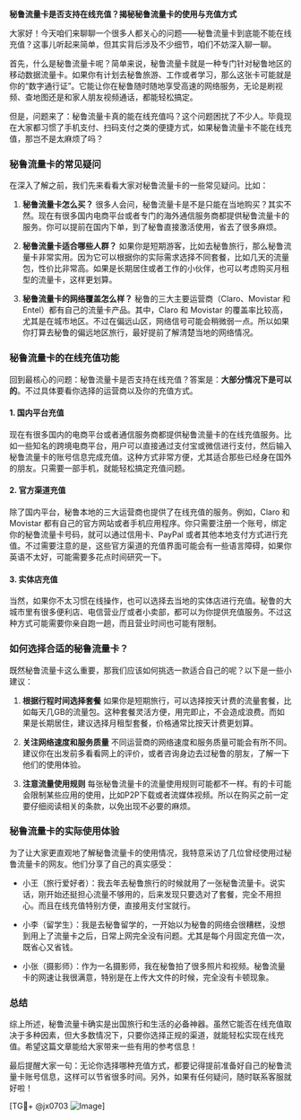 **秘鲁流量卡是否支持在线充值？揭秘秘鲁流量卡的使用与充值方式**

大家好！今天咱们来聊聊一个很多人都关心的问题——秘鲁流量卡到底能不能在线充值？这事儿听起来简单，但其实背后涉及不少细节，咱们不妨深入聊一聊。

首先，什么是秘鲁流量卡呢？简单来说，秘鲁流量卡就是一种专门针对秘鲁地区的移动数据流量卡。如果你有计划去秘鲁旅游、工作或者学习，那么这张卡可能就是你的“数字通行证”。它能让你在秘鲁随时随地享受高速的网络服务，无论是刷视频、查地图还是和家人朋友视频通话，都能轻松搞定。

但是，问题来了：秘鲁流量卡真的能在线充值吗？这个问题困扰了不少人。毕竟现在大家都习惯了手机支付、扫码支付之类的便捷方式，如果秘鲁流量卡不能在线充值，那岂不是太麻烦了吗？

### 秘鲁流量卡的常见疑问

在深入了解之前，我们先来看看大家对秘鲁流量卡的一些常见疑问。比如：

1. **秘鲁流量卡怎么买？**
   很多人会问，秘鲁流量卡是不是只能在当地购买？其实不然。现在有很多国内电商平台或者专门的海外通信服务商都提供秘鲁流量卡的服务。你可以提前在国内下单，到了秘鲁直接激活使用，省去了很多麻烦。

2. **秘鲁流量卡适合哪些人群？**
   如果你是短期游客，比如去秘鲁旅行，那么秘鲁流量卡非常实用。因为它可以根据你的实际需求选择不同套餐，比如几天的流量包，性价比非常高。如果是长期居住或者工作的小伙伴，也可以考虑购买月租型的流量卡，这样更划算。

3. **秘鲁流量卡的网络覆盖怎么样？**
   秘鲁的三大主要运营商（Claro、Movistar 和 Entel）都有自己的流量卡产品。其中，Claro 和 Movistar 的覆盖率比较高，尤其是在城市地区。不过在偏远山区，网络信号可能会稍微弱一点。所以如果你打算去秘鲁的偏远地区旅行，最好提前了解清楚当地的网络情况。

### 秘鲁流量卡的在线充值功能

回到最核心的问题：秘鲁流量卡是否支持在线充值？答案是：**大部分情况下是可以的**。不过具体要看你选择的运营商以及你的充值方式。

#### 1. 国内平台充值
现在有很多国内的电商平台或者通信服务商都提供秘鲁流量卡的在线充值服务。比如一些知名的跨境电商平台，用户可以直接通过支付宝或微信进行支付，然后输入秘鲁流量卡的账号信息完成充值。这种方式非常方便，尤其适合那些已经身在国外的朋友。只需要一部手机，就能轻松搞定充值问题。

#### 2. 官方渠道充值
除了国内平台，秘鲁本地的三大运营商也提供了在线充值的服务。例如，Claro 和 Movistar 都有自己的官方网站或者手机应用程序。你只需要注册一个账号，绑定你的秘鲁流量卡号码，就可以通过信用卡、PayPal 或者其他本地支付方式进行充值。不过需要注意的是，这些官方渠道的充值界面可能会有一些语言障碍，如果你英语不太好，可能需要多花点时间研究一下。

#### 3. 实体店充值
当然，如果你不太习惯在线操作，也可以选择去当地的实体店进行充值。秘鲁的大城市里有很多便利店、电信营业厅或者小卖部，都可以为你提供充值服务。不过这种方式可能需要你亲自跑一趟，而且营业时间也可能有限制。

### 如何选择合适的秘鲁流量卡？

既然秘鲁流量卡这么重要，那我们应该如何挑选一款适合自己的呢？以下是一些小建议：

1. **根据行程时间选择套餐**
   如果你是短期旅行，可以选择按天计费的流量套餐，比如每天几GB的流量包。这种套餐灵活方便，用完即止，不会造成浪费。而如果是长期居住，建议选择月租型套餐，价格通常比按天计费更划算。

2. **关注网络速度和服务质量**
   不同运营商的网络速度和服务质量可能会有所不同。建议你在出发前多看看网上的评价，或者咨询身边去过秘鲁的朋友，了解一下他们的使用体验。

3. **注意流量使用规则**
   每张秘鲁流量卡的流量使用规则可能都不一样。有的卡可能会限制某些应用的使用，比如P2P下载或者流媒体视频。所以在购买之前一定要仔细阅读相关的条款，以免出现不必要的麻烦。

### 秘鲁流量卡的实际使用体验

为了让大家更直观地了解秘鲁流量卡的使用情况，我特意采访了几位曾经使用过秘鲁流量卡的网友。他们分享了自己的真实感受：

- 小王（旅行爱好者）：我去年去秘鲁旅行的时候就用了一张秘鲁流量卡。说实话，刚开始还挺担心流量不够用的，后来发现只要选对了套餐，完全不用担心。而且在线充值特别方便，直接用支付宝就行。
  
- 小李（留学生）：我是去秘鲁留学的，一开始以为秘鲁的网络会很糟糕，没想到用上了流量卡之后，日常上网完全没有问题。尤其是每个月固定充值一次，既省心又省钱。

- 小张（摄影师）：作为一名摄影师，我在秘鲁拍了很多照片和视频。秘鲁流量卡的网速让我很满意，特别是在上传大文件的时候，完全没有卡顿现象。

### 总结

综上所述，秘鲁流量卡确实是出国旅行和生活的必备神器。虽然它能否在线充值取决于多种因素，但大多数情况下，只要你选择正规的渠道，就能轻松实现在线充值。希望这篇文章能给大家带来一些有用的参考信息！

最后提醒大家一句：无论你选择哪种充值方式，都要记得提前准备好自己的秘鲁流量卡账号信息，这样可以节省很多时间。另外，如果有任何疑问，随时联系客服就好啦！

[TG💪+ @jx0703 ![Image](https://github.com/user-attachments/assets/dbca1d08-cadb-493c-b0ec-ad6f7a83f270)]